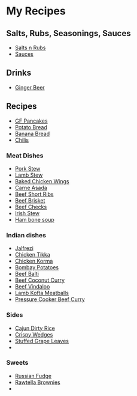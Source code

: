 # My Recipes
## Salts, Rubs, Seasonings, Sauces
- [Salts n Rubs](Recipes/salts_rubs_seasonings.md)
- [Sauces](Recipes/sauces.md)


## Drinks
- [Ginger Beer](Recipes/Drinks/Ginger_Beer.md)


## Recipes
- [GF Pancakes](Recipes/GF/GF_pancakes.md)
- [Potato Bread](Recipes/Potato_Bread.md)
- [Banana Bread](Recipes/Banana_Bread.md)
- [Chilis](Recipes/chili.md)

### Meat Dishes
- [Pork Stew](Recipes/1pot-pork-stew.md)
- [Lamb Stew](Recipes/lamb-stew.md)
- [Baked Chicken Wings](Recipes/chicken_wings.md)
- [Carne Asada](Recipes/Carne_asada(beef).md)
- [Beef Short Ribs](Recipes/beef_short_ribs.md)
- [Beef Brisket](Recipes/beef_brisket.md)
- [Beef Checks](Recipes/Slow_cooked_beef_checks.md)
- [Irish Stew](Recipes/irish_stew.md)
- [Ham bone soup](Recipes/Ham_bone_soup.md)


### Indian dishes
- [Jalfrezi](Recipes/Indian/Chicken_Jalfrezi.md)
- [Chicken Tikka](Recipes/Indian/Chicken_Tikka.md)
- [Chicken Korma](Recipes/Indian/Chicken_korma.md)
- [Bombay Potatoes](Recipes/Indian/bombay_potatoes.md)
- [Beef Balti](Recipes/Indian/beef_balti.md)
- [Beef Coconut Curry](Recipes/Indian/Beef_coconut_curry.md)
- [Beef Vindaloo](Recipes/Indian/beef_Vindaloo.md)
- [Lamb Kofta Meatballs](Recipes/Indian/Lamb_Kofta_meatballs.md)
- [Pressure Cooker Beef Curry](Recipes/Indian/pressure_cooker_beef_curry.md)


### Sides
- [Cajun Dirty Rice](Recipes/Sides/Cajun_dirty_rice.md)
- [Crispy Wedges](Recipes/Sides/Crispy_wedges.md)
- [Stuffed Grape Leaves](Recipes/Sides/stuffed_grape_leaves.md)
- 

### Sweets
- [Russian Fudge](Recipes/sweet_stuff/Russian_fudge.md)
- [Rawtella Brownies](Recipes/sweet_stuff/Rawtella_brownies.md)
- 
